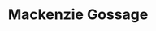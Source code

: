 ---
collection_archive: false
collection_awards: []
collection_category:
  - Lifestyle
  - Stock
  - Color
  - Sports + Athletes
  - Portraits
collection_content: 
collection_cover: https://d1sf55qlb7p6hz.cloudfront.net/mackenzie-1.jpg
collection_cover_mobile: https://d1sf55qlb7p6hz.cloudfront.net/verticalcovers-19.jpg
collection_description: 
collection_exhibition: []
collection_filter: Commissioned + Stock
collection_hidden: false
collection_meta: 
collection_press: []
collection_preview:
  - https://d1sf55qlb7p6hz.cloudfront.net/makenzie_covers-1.jpg
  - https://d1sf55qlb7p6hz.cloudfront.net/makenzie_covers-2.jpg
  - https://d1sf55qlb7p6hz.cloudfront.net/makenzie_covers-3.jpg
  - https://d1sf55qlb7p6hz.cloudfront.net/makenzie_covers-4.jpg
cover_image: https://d1sf55qlb7p6hz.cloudfront.net/social-27.jpg
date: 
hide_footer: true 
logo: 
navigation_theme: white
slug: Mackenzie-Gossage
theme_color: "#9394AD"
theme_color_all_works: B4B4FC"
title: Mackenzie Gossage
collection_blocks:
  - _bookshop_name: collections/media-row-start
    row_alignment: between
  - _bookshop_name: collections/media-element 
    color: "#F8E0CE"
    image:  https://d1sf55qlb7p6hz.cloudfront.net/mackenzie-1.jpg
    margin_left: '10'
    margin_right: 0
    margin_y: '100'
    width: '60'
  - _bookshop_name: collections/media-row
    row_alignment: between
  - _bookshop_name: collections/media-element 
    color: "#D7DFF1"
    image:  https://d1sf55qlb7p6hz.cloudfront.net/mackenzie-3.jpg
    margin_left: '15'
    margin_right: 0
    margin_y: '300'
    width: '25'
  - _bookshop_name: collections/media-element 
    color: "#F4DEE4"
    image:  https://d1sf55qlb7p6hz.cloudfront.net/mackenzie-2.jpg
    margin_left: 0
    margin_right: '20'
    margin_y: '200'
    width: '33'
  - _bookshop_name: collections/media-row
    row_alignment: between
  - _bookshop_name: collections/media-element 
    color: "#F5E8D5"
    image:  https://d1sf55qlb7p6hz.cloudfront.net/mackenzie-4.jpg
    margin_left: '40'
    margin_y: '100'
    width: '20'
  - _bookshop_name: collections/media-row
    row_alignment: between
  - _bookshop_name: collections/media-element 
    color: "#F9E0CF"
    image:  https://d1sf55qlb7p6hz.cloudfront.net/mackenzie-5.jpg
    margin_left: '55'
    margin_y: '100'
    width: '45'
  - _bookshop_name: collections/media-row-end
---